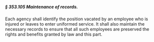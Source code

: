 ##### § 353.105 Maintenance of records. #####

Each agency shall identify the position vacated by an employee who is injured or leaves to enter uniformed service. It shall also maintain the necessary records to ensure that all such employees are preserved the rights and benefits granted by law and this part.